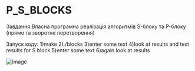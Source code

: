 # P_S_BLOCKS

Завдання:Власна програмна реалізація алгоритмів S-блоку та P-блоку (пряме та зворотне перетворення)

Запуск коду:
1)make
2)./blocks
3)enter some text
4)look at results and test results for S block
5)enter some text
6)again look at results

![image](https://github.com/PS-Khan/P_S_BLOCKS/assets/141355199/906fd7df-09f8-4c8b-b1b8-7fa112f00eee)
